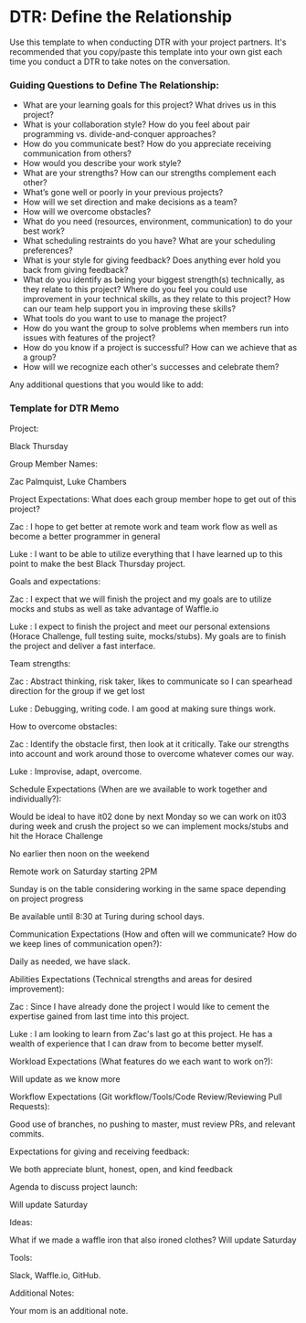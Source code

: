 # DTR: Define the Relationship

Use this template to when conducting DTR with your project partners. It's recommended that you copy/paste this template into your own gist each time you conduct a DTR to take notes on the conversation.

### Guiding Questions to Define The Relationship:

* What are your learning goals for this project? What drives us in this project?
* What is your collaboration style? How do you feel about pair programming vs. divide-and-conquer approaches?
* How do you communicate best? How do you appreciate receiving communication from others?
* How would you describe your work style?
* What are your strengths? How can our strengths complement each other?
* What’s gone well or poorly in your previous projects?
* How will we set direction and make decisions as a team?
* How will we overcome obstacles?
* What do you need (resources, environment, communication) to do your best work?
* What scheduling restraints do you have? What are your scheduling preferences?
* What is your style for giving feedback? Does anything ever hold you back from giving feedback?
* What do you identify as being your biggest strength(s) technically, as they relate to this project? Where do you feel you could use improvement in your technical skills, as they relate to this project? How can our team help support you in improving these skills?
* What tools do you want to use to manage the project?
* How do you want the group to solve problems when members run into issues with features of the project?
* How do you know if a project is successful? How can we achieve that as a group?
* How will we recognize each other's successes and celebrate them?

Any additional questions that you would like to add:






### Template for DTR Memo

Project:

Black Thursday

Group Member Names:

Zac Palmquist, Luke Chambers

Project Expectations: What does each group member hope to get out of this project?

Zac : I hope to get better at remote work and team work flow as well as become a better programmer in general

Luke : I want to be able to utilize everything that I have learned up to this point to make the best Black Thursday project.

Goals and expectations:

Zac : I expect that we will finish the project and my goals are to utilize mocks and stubs as well as take advantage of Waffle.io

Luke : I expect to finish the project and meet our personal extensions (Horace Challenge, full testing suite, mocks/stubs). My goals are to finish the project and deliver a fast interface.

Team strengths:

Zac : Abstract thinking, risk taker, likes to communicate so I can spearhead direction for the group if we get lost

Luke : Debugging, writing code. I am good at making sure things work.

How to overcome obstacles:

Zac : Identify the obstacle first, then look at it critically. Take our strengths into account and work around those to overcome whatever comes our way.

Luke : Improvise, adapt, overcome.

Schedule Expectations (When are we available to work together and individually?):

Would be ideal to have it02 done by next Monday so we can work on it03 during week and crush the project so we can implement mocks/stubs and hit the Horace Challenge

No earlier then noon on the weekend

Remote work on Saturday starting 2PM

Sunday is on the table considering working in the same space depending on project progress

Be available until 8:30 at Turing during school days.

Communication Expectations (How and often will we communicate? How do we keep lines of communication open?):

Daily as needed, we have slack.

Abilities Expectations (Technical strengths and areas for desired improvement):

Zac : Since I have already done the project I would like to cement the expertise gained from last time into this project.

Luke : I am looking to learn from Zac's last go at this project. He has a wealth of experience that I can draw from to become better myself.

Workload Expectations (What features do we each want to work on?):

Will update as we know more

Workflow Expectations (Git workflow/Tools/Code Review/Reviewing Pull Requests):

Good use of branches, no pushing to master, must review PRs, and relevant commits.

Expectations for giving and receiving feedback:

We both appreciate blunt, honest, open, and kind feedback

Agenda to discuss project launch:

Will update Saturday

Ideas:

What if we made a waffle iron that also ironed clothes? Will update Saturday

Tools:

Slack, Waffle.io, GitHub.

Additional Notes:

Your mom is an additional note.
